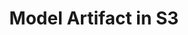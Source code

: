 ---
title: "Model Artifact in S3"
chapter: true
weight: 3
description: We will start by setting up your AWS account to develop robot applications with AWS RoboMaker. 
---